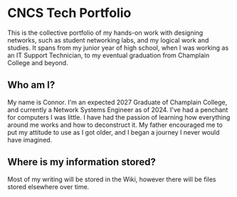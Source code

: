 # CNCS Tech Portfolio

This is the collective portfolio of my hands-on work with designing networks, such as student networking labs, and my logical work and studies. It spans from my junior year of high school, when I was working as an IT Support Technician, to my eventual graduation from Champlain College and beyond.

## Who am I?

My name is Connor. I'm an expected 2027 Graduate of Champlain College, and currently a Network Systems Engineer as of 2024. I've had a penchant for computers I was little. I have had the passion of learning how everything around me works and how to deconstruct it. My father encouraged me to put my attitude to use as I got older, and I began a journey I never would have imagined.

## Where is my information stored?

Most of my writing will be stored in the Wiki, however there will be files stored elsewhere over time.
